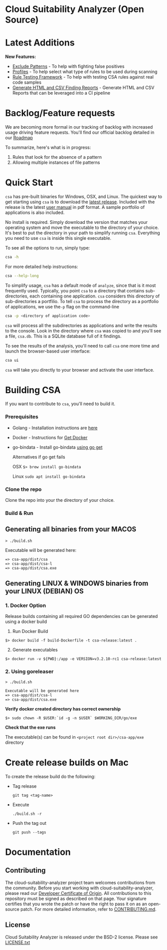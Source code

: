 # Cloud Suitability Analyzer (Open Source)


# Latest Additions

<b>New Features:</b>

- [Exclude Patterns](https://github.com/vmware-tanzu/cloud-suitability-analyzer/blob/master/doc/CSA-UserManual.md#rules) - To help with fighting false positives
- [Profiles](https://github.com/vmware-tanzu/cloud-suitability-analyzer/blob/master/doc/CSA-UserManual.md#rules) - To help select what type of rules to be used during scanning
- [Rule Testing Framework](https://github.com/vmware-tanzu/cloud-suitability-analyzer/blob/master/doc/CSA-UserManual.md#rule-testing-framework) - To help with testing CSA rules against real code samples
- [Generate HTML and CSV Finding Reports](https://github.com/vmware-tanzu/cloud-suitability-analyzer/blob/master/doc/CSA-UserManual.md#generate-html-and-csv-reports) - Generate HTML and CSV Reports that can be leveraged into a CI pipeline

# Backlog/Feature requests

We are becoming more formal in our tracking of backlog with increased usage driving feature requests. You'll find our official backlog detailed in our [Roadmap](https://github.com/vmware-tanzu/cloud-suitability-analyzer/projects/1) 

To summarize, here's what is in progress:

1. Rules that look for the absence of a pattern
2. Allowing multiple instances of file patterns



# Quick Start

`csa` has pre-built binaries for Windows, OSX, and Linux. The quickest way to get starting using `csa` is to download the [latest release](https://github.com/vmware-tanzu/cloud-suitability-analyzer/releases/latest). Included with the release is the latest [user manual](doc/CSA-UserManual.md) in pdf format. A sample portfolio of applications is also included.

No install is required. Simply download the version that matches your operating system and move the executable to the directory of your choice. It's best to put the directory in your path to simplify running `csa`. Everything you need to use `csa` is inside this single executable.

To see all the options to run, simply type:

```bash
csa -h
```

For more detailed help instructions:

```bash
csa --help-long
```

To simplify usage, `csa` has a default mode of `analyze`, since that is it most frequently used. Typically, you point `csa` to a directory that contains sub-directories, each containing one application. `csa` considers this directory of sub-directories a portfilio. To tell `csa` to process the directory as a portfolio of applications, we use the`-p` flag on the command-line

```bash
csa -p <directory of application code>
```

`csa` will process all the subdirectories as applications and write the results to the console. Look in the directory where `csa` was copied to and you'll see a file, `csa.db`. This is a SQLite database full of it findings.

To see the results of the analysis, you'll need to call `csa` one more time and launch the browser-based user interface:

```bash
csa ui
```

`csa` will take you directly to your browser and activate the user interface.

# Building CSA 

If you want to contribute to `csa`, you'll need to build it.

### Prerequisites

* Golang - Installation instructions are [here](https://golang.org/doc/install)
* Docker - Instructions for [Get Docker](https://docs.docker.com/get-docker/)
* go-bindata - Install go-bindata [using go get](https://github.com/jteeuwen/go-bindata) 

  Alternatives if go get fails
  
  OSX  ```$> brew install go-bindata``` 
  
  Linux ```sudo apt install go-bindata```

### Clone the repo

Clone the repo into your the directory of your choice.


### Build & Run

## Generating all binaries from your MACOS

```
> ./build.sh
```

Executable will be generated here:
```
=> csa-app/dist/csa
=> csa-app/dist/csa-l
=> csa-app/dist/csa.exe
```

## Generating LINUX & WINDOWS binaries from your LINUX (DEBIAN) OS

### 1. Docker Option

Release builds containing all required GO dependencies can be generated using a docker build

1. Run Docker Build

```
$> docker build -f build-Dockerfile -t csa-release:latest .
```

2. Generate executables

```
$> docker run -v ${PWD}:/app -e VERSION=v3.2.10-rc1 csa-release:latest
```


### 2. Using goreleaser
```
> ./build.sh
```

```
Executable will be generated here 
=> csa-app/dist/csa-l
=> csa-app/dist/csa.exe
```

**Verify docker created directory has correct ownership**
```
$> sudo chown -R $USER:`id -g -n $USER` $WORKING_DIR/go/exe
```

**Check that the exe runs**

The executable(s) can be found in  `<project root dir>/csa-app/exe` directory

# Create release builds on Mac

To create the release build do the following:
* Tag release 

  ```
  git tag <tag-name>
  ```

* Execute 
  
  ```
  ./build.sh -r
  ```

* Push the tag out
  
  ```
  git push --tags
  ```

# Documentation

## Contributing

The cloud-suitability-analyzer project team welcomes contributions from the community. Before you start working with cloud-suitability-analyzer, please
read our [Developer Certificate of Origin](https://cla.vmware.com/dco). All contributions to this repository must be
signed as described on that page. Your signature certifies that you wrote the patch or have the right to pass it on
as an open-source patch. For more detailed information, refer to [CONTRIBUTING.md](CONTRIBUTING.md).

## License

Cloud Suitability Analyzer is released under the BSD-2 license. Please see [LICENSE.txt](https://github.com/vmware-samples/cloud-suitability-analyzer/blob/master/LICENSE.txt)
